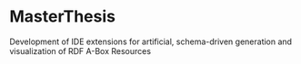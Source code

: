 # MasterThesis
Development of IDE extensions for artificial, schema-driven generation and visualization of RDF A-Box Resources
